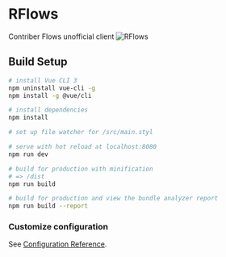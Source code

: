 # RFlows

Contriber Flows unofficial client
![RFlows](https://imgur.com/z2INjeb.png "RFlows")


## Build Setup

``` bash
# install Vue CLI 3
npm uninstall vue-cli -g
npm install -g @vue/cli

# install dependencies
npm install

# set up file watcher for /src/main.styl

# serve with hot reload at localhost:8080
npm run dev

# build for production with minification
# => /dist
npm run build

# build for production and view the bundle analyzer report
npm run build --report
```


### Customize configuration
See [Configuration Reference](https://cli.vuejs.org/config/).
